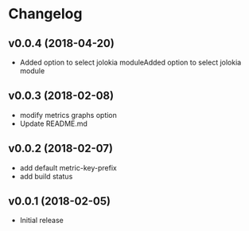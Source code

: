 # Changelog

## v0.0.4 (2018-04-20)

* Added option to select jolokia moduleAdded option to select jolokia module

## v0.0.3 (2018-02-08)

* modify metrics graphs option
* Update README.md

## v0.0.2 (2018-02-07)

* add default metric-key-prefix
* add build status

## v0.0.1 (2018-02-05)

* Initial release
